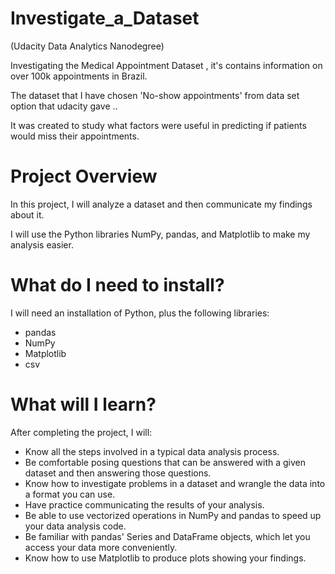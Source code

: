 # Investigate_a_Dataset
(Udacity Data Analytics Nanodegree)

Investigating the Medical Appointment Dataset , it's contains information on over 100k appointments in Brazil. 

The dataset that I have chosen 'No-show appointments' from data set option that udacity gave .. 

It was created to study what factors were useful in predicting if patients would miss their appointments.
# Project Overview
In this project, I will analyze a dataset and then communicate my findings about it.

I will use the Python libraries NumPy, pandas, and Matplotlib to make my analysis easier.

# What do I need to install?
I will need an installation of Python, plus the following libraries:

- pandas
- NumPy
- Matplotlib
- csv
# What will I learn?
After completing the project, I will:

- Know all the steps involved in a typical data analysis process.
- Be comfortable posing questions that can be answered with a given dataset and then answering those questions.
- Know how to investigate problems in a dataset and wrangle the data into a format you can use.
- Have practice communicating the results of your analysis.
- Be able to use vectorized operations in NumPy and pandas to speed up your data analysis code.
- Be familiar with pandas' Series and DataFrame objects, which let you access your data more conveniently.
- Know how to use Matplotlib to produce plots showing your findings.
